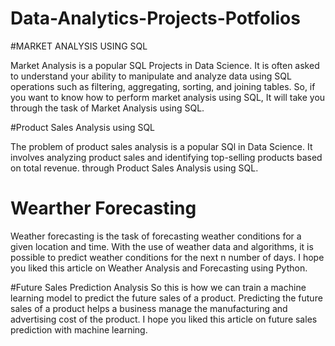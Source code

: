 # Data-Analytics-Projects-Potfolios

#MARKET ANALYSIS USING SQL 

Market Analysis is a popular SQL Projects in  Data Science. It is often asked to understand your ability to manipulate and analyze data using SQL operations such as filtering, aggregating, sorting, and joining tables. So, if you want to know how to perform market analysis using SQL, It will take you through the task of Market Analysis using SQL.

#Product Sales Analysis using SQL


The problem of product sales analysis is a popular SQl in Data Science. It involves analyzing product sales and identifying top-selling products based on total revenue.  through Product Sales Analysis using SQL.


# Wearther Forecasting
Weather forecasting is the task of forecasting weather conditions for a given location and time. With the use of weather data and algorithms, it is possible to predict weather conditions for the next n number of days. I hope you liked this article on Weather Analysis and Forecasting using Python. 

#Future Sales Prediction Analysis
So this is how we can train a machine learning model to predict the future sales of a product. Predicting the future sales of a product helps a business manage the manufacturing and advertising cost of the product. I hope you liked this article on future sales prediction with machine learning.

